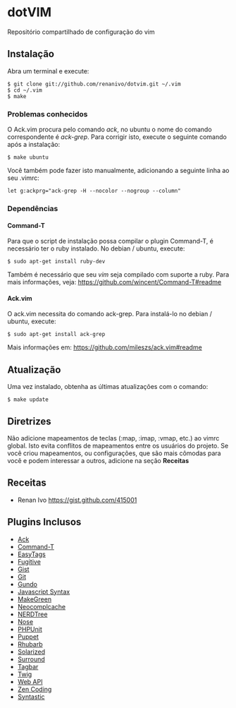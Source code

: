 dotVIM
======

Repositório compartilhado de configuração do vim

Instalação
----------
Abra um terminal e execute:

    $ git clone git://github.com/renanivo/dotvim.git ~/.vim
    $ cd ~/.vim
    $ make

### Problemas conhecidos
O Ack.vim procura pelo comando *ack*, no ubuntu o nome do comando correspondente é *ack-grep*. Para corrigir isto, execute o seguinte comando após a instalação:

    $ make ubuntu

Você também pode fazer isto manualmente, adicionando a seguinte linha ao seu .vimrc:

    let g:ackprg="ack-grep -H --nocolor --nogroup --column"

### Dependências

#### Command-T
Para que o script de instalação possa compilar o plugin Command-T, é necessário ter o ruby instalado. No debian / ubuntu, execute:

    $ sudo apt-get install ruby-dev

Também é necessário que seu *vim* seja compilado com suporte a ruby. Para mais informações, veja: https://github.com/wincent/Command-T#readme

#### Ack.vim
O ack.vim necessita do comando ack-grep. Para instalá-lo no debian / ubuntu, execute:

    $ sudo apt-get install ack-grep

Mais informações em: https://github.com/mileszs/ack.vim#readme

Atualização
-----------
Uma vez instalado, obtenha as últimas atualizações com o comando:

    $ make update

Diretrizes
----------

Não adicione mapeamentos de teclas (:map, :imap, :vmap, etc.) ao vimrc global. Isto evita conflitos de mapeamentos entre os usuários do projeto. Se você criou mapeamentos, ou configurações, que são mais cômodas para você e podem interessar a outros, adicione na seção **Receitas**

Receitas
--------
* Renan Ivo https://gist.github.com/415001

Plugins Inclusos
----------------

* [Ack](https://github.com/mileszs/ack.vim)
* [Command-T](https://github.com/wincent/Command-T)
* [EasyTags](https://github.com/xolox/vim-easytags)
* [Fugitive](https://github.com/tpope/vim-fugitive)
* [Gist](https://github.com/mattn/gist-vim)
* [Git](https://github.com/motemen/git-vim)
* [Gundo](https://github.com/sjl/gundo.vim)
* [Javascript Syntax](https://github.com/othree/javascript-syntax.vim)
* [MakeGreen](https://github.com/renanivo/vim-makegreen)
* [Neocomplcache](https://github.com/Shougo/neocomplcache)
* [NERDTree](https://github.com/scrooloose/nerdtree)
* [Nose](https://github.com/lambdalisue/nose.vim)
* [PHPUnit](https://github.com/afternoon/vim-phpunit)
* [Puppet](https://github.com/rodjek/vim-puppet/)
* [Rhubarb](https://github.com/tpope/vim-rhubarb)
* [Solarized](https://github.com/altercation/vim-colors-solarized)
* [Surround](https://github.com/tpope/vim-surround)
* [Tagbar](https://github.com/majutsushi/tagbar)
* [Twig](https://github.com/beyondwords/vim-twig)
* [Web API](https://github.com/mattn/webapi-vim)
* [Zen Coding](https://github.com/mattn/zencoding-vim)
* [Syntastic](https://github.com/scrooloose/syntastic)
